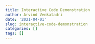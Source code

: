 ```yaml
---
title: Interactive Code Demonstration
author: Arvind Venkatadri
date: '2021-04-01'
slug: interactive-code-demonstration
categories: []
tags: []
---
```

